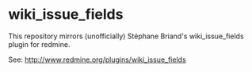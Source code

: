 # wiki_issue_fields

This repository mirrors (unofficially) Stéphane Briand's wiki_issue_fields plugin for redmine.

See: http://www.redmine.org/plugins/wiki_issue_fields

